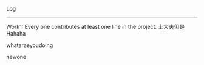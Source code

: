 ﻿Log

---
Work1:
  Every one contributes at least one line in the project.
士大夫但是
  Hahaha

whataraeyoudoing

newone